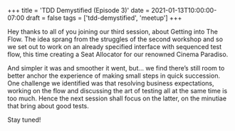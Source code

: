 +++
title = 'TDD Demystified (Episode 3)'
date = 2021-01-13T10:00:00-07:00
draft = false
tags = ['tdd-demystified', 'meetup']
+++

Hey thanks to all of you joining our third session, about Getting into The Flow. The idea sprang from the struggles of the second workshop and so we set out to work on an already specified interface with sequenced test flow, this time creating a Seat Allocator for our renowned Cinema Paradiso.

<!--more-->

And simpler it was and smoother it went, but… we find there’s still room to better anchor the experience of making small steps in quick succession. One challenge we identified was that resolving business expectations, working on the flow and discussing the art of testing all at the same time is too much. Hence the next session shall focus on the latter, on the minutiae that bring about good tests.

Stay tuned!
